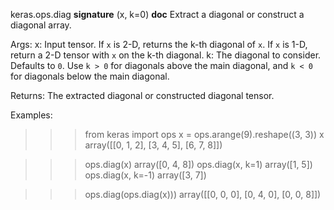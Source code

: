 keras.ops.diag
__signature__
(x, k=0)
__doc__
Extract a diagonal or construct a diagonal array.

Args:
    x: Input tensor. If `x` is 2-D, returns the k-th diagonal of `x`.
        If `x` is 1-D, return a 2-D tensor with `x` on the k-th diagonal.
    k: The diagonal to consider. Defaults to `0`. Use `k > 0` for diagonals
        above the main diagonal, and `k < 0` for diagonals below
        the main diagonal.

Returns:
    The extracted diagonal or constructed diagonal tensor.

Examples:
>>> from keras import ops
>>> x = ops.arange(9).reshape((3, 3))
>>> x
array([[0, 1, 2],
       [3, 4, 5],
       [6, 7, 8]])

>>> ops.diag(x)
array([0, 4, 8])
>>> ops.diag(x, k=1)
array([1, 5])
>>> ops.diag(x, k=-1)
array([3, 7])

>>> ops.diag(ops.diag(x)))
array([[0, 0, 0],
       [0, 4, 0],
       [0, 0, 8]])
